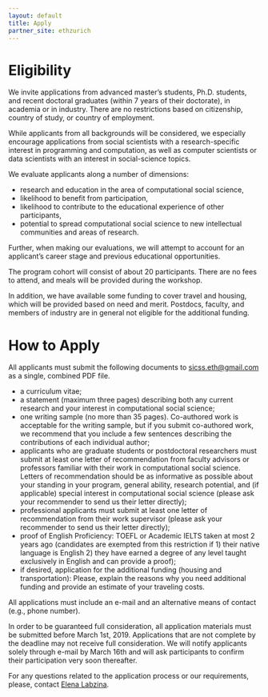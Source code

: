 ```yaml
---
layout: default
title: Apply
partner_site: ethzurich
---
```


# Eligibility

We invite applications from advanced master’s students, Ph.D. students, and recent doctoral graduates (within 7 years of their doctorate), in academia or in industry. There are no restrictions based on citizenship, country of study, or country of employment.

While applicants from all backgrounds will be considered, we especially encourage applications from social scientists with a research-specific interest in programming and computation, as well as computer scientists or data scientists with an interest in social-science topics.

We evaluate applicants along a number of dimensions:

  *  research and education in the area of computational social science,
  *  likelihood to benefit from participation,
  *  likelihood to contribute to the educational experience of other participants,
  *  potential to spread computational social science to new intellectual communities and areas of research.

Further, when making our evaluations, we will attempt to account for an applicant’s career stage and previous educational opportunities.

The program cohort will consist of about 20 participants. There are no fees to attend, and meals will be provided during the workshop.

In addition, we have available some funding to cover travel and housing, which will be provided based on need and merit. Postdocs, faculty, and members of industry are in general not eligible for the additional funding.

# How to Apply

All applicants must submit the following documents to [sicss.eth@gmail.com](mailto:sicss.eth@gmail.com) as a single, combined PDF file.

* a curriculum vitae;
* a statement (maximum three pages) describing both any current research and your interest in computational social science;
* one writing sample (no more than 35 pages). Co-authored work is acceptable for the writing sample, but if you submit co-authored work, we recommend that you include a few sentences describing the contributions of each individual author;
* applicants who are graduate students or postdoctoral researchers must submit at least one letter of recommendation from faculty advisors or professors familiar with their work in computational social science. Letters of recommendation should be as informative as possible about your standing in your program, general ability, research potential, and (if applicable) special interest in computational social science (please ask your recommender to send us their letter directly);
* professional applicants must submit at least one letter of recommendation from their work supervisor (please ask your recommender to send us their letter directly);
* proof of English Proficiency: TOEFL or Academic IELTS taken at most 2 years ago (candidates are exempted from this restriction if 1) their native language is English 2) they have earned a degree of any level taught exclusively in English and can provide a proof);
* if desired, application for the additional funding (housing and transportation): Please, explain the reasons why you need additional funding and provide an estimate of your traveling costs.

All applications must include an e-mail and an alternative means of contact (e.g., phone number).

​In order to be guaranteed full consideration, all application materials must be submitted before March 1st, 2019. Applications that are not complete by the deadline may not receive full consideration. We will notify applicants solely through e-mail by March 16th and will ask participants to confirm their participation very soon thereafter.

For any questions related to the application process or our requirements, please, contact [Elena Labzina](mailto:sicss.eth@gmail.com).  
